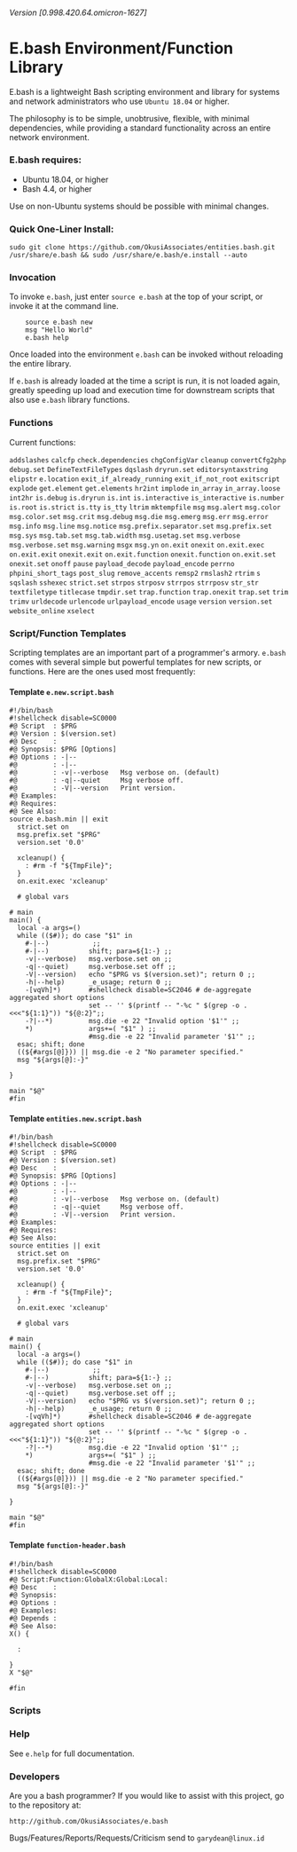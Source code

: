 ###### Version [0.998.420.64.omicron-1627]
# E.bash Environment/Function Library

E.bash is a lightweight Bash scripting environment and library for systems and network administrators who use `Ubuntu 18.04` or higher.

The philosophy is to be simple, unobtrusive, flexible, with minimal dependencies, while providing a standard functionality across an entire network environment.

### E.bash requires:

* Ubuntu 18.04, or higher
* Bash 4.4, or higher

Use on non-Ubuntu systems should be possible with minimal changes.  

### Quick One-Liner Install:

    sudo git clone https://github.com/OkusiAssociates/entities.bash.git /usr/share/e.bash && sudo /usr/share/e.bash/e.install --auto

### Invocation

To invoke `e.bash`, just enter `source e.bash` at the top of your script, or invoke it at the command line.
````
    source e.bash new
    msg "Hello World"
    e.bash help
````
Once loaded into the environment `e.bash` can be invoked without reloading the entire library.

If `e.bash` is already loaded at the time a script is run, it is not loaded again, greatly speeding up load and execution time for downstream scripts that also use `e.bash` library functions.

### Functions

Current functions:

`addslashes` `calcfp` `check.dependencies` `chgConfigVar` `cleanup` `convertCfg2php` `debug.set` `DefineTextFileTypes` `dqslash` `dryrun.set` `editorsyntaxstring` `elipstr` `e.location` `exit_if_already_running` `exit_if_not_root` `exitscript` `explode` `get.element` `get.elements` `hr2int` `implode` `in_array` `in_array.loose` `int2hr` `is.debug` `is.dryrun` `is.int` `is.interactive` `is_interactive` `is.number` `is.root` `is.strict` `is.tty` `is_tty` `ltrim` `mktempfile` `msg` `msg.alert` `msg.color` `msg.color.set` `msg.crit` `msg.debug` `msg.die` `msg.emerg` `msg.err` `msg.error` `msg.info` `msg.line` `msg.notice` `msg.prefix.separator.set` `msg.prefix.set` `msg.sys` `msg.tab.set` `msg.tab.width` `msg.usetag.set` `msg.verbose` `msg.verbose.set` `msg.warning` `msgx` `msg.yn` `on.exit` `onexit` `on.exit.exec` `on.exit.exit` `onexit.exit` `on.exit.function` `onexit.function` `on.exit.set` `onexit.set` `onoff` `pause` `payload_decode` `payload_encode` `perrno` `phpini_short_tags` `post_slug` `remove_accents` `remsp2` `rmslash2` `rtrim` `s` `sqslash` `sshexec` `strict.set` `strpos` `strposv` `strrpos` `strrposv` `str_str` `textfiletype` `titlecase` `tmpdir.set` `trap.function` `trap.onexit` `trap.set` `trim` `trimv` `urldecode` `urlencode` `urlpayload_encode` `usage` `version` `version.set` `website_online` `xselect` 
### Script/Function Templates

Scripting templates are an important part of a programmer's armory.  `e.bash` comes with several simple but powerful templates for new scripts, or functions.  Here are the ones used most frequently:

#### Template `e.new.script.bash`
````
#!/bin/bash
#!shellcheck disable=SC0000
#@ Script  : $PRG
#@ Version : $(version.set)
#@ Desc    : 
#@ Synopsis: $PRG [Options]
#@ Options : -|--           
#@         : -|--           
#@         : -v|--verbose   Msg verbose on. (default)
#@         : -q|--quiet     Msg verbose off.
#@         : -V|--version   Print version.
#@ Examples:
#@ Requires:
#@ See Also: 
source e.bash.min || exit
  strict.set on
  msg.prefix.set "$PRG"
  version.set '0.0'

  xcleanup() { 
    : #rm -f "${TmpFile}"; 
  }
  on.exit.exec 'xcleanup'

  # global vars
  
# main
main() {
  local -a args=()
  while (($#)); do case "$1" in
    #-|--)           ;;
    #-|--)          shift; para=${1:-} ;;
    -v|--verbose)   msg.verbose.set on ;;
    -q|--quiet)     msg.verbose.set off ;;
    -V|--version)   echo "$PRG vs $(version.set)"; return 0 ;;
    -h|--help)      _e_usage; return 0 ;;
    -[vqVh]*)       #shellcheck disable=SC2046 # de-aggregate aggregated short options
                    set -- '' $(printf -- "-%c " $(grep -o . <<<"${1:1}")) "${@:2}";;
    -?|--*)         msg.die -e 22 "Invalid option '$1'" ;;
    *)              args+=( "$1" ) ;;
                    #msg.die -e 22 "Invalid parameter '$1'" ;;
  esac; shift; done
  ((${#args[@]})) || msg.die -e 2 "No parameter specified."
  msg "${args[@]:-}"
    
}

main "$@"
#fin
````

#### Template `entities.new.script.bash`
````
#!/bin/bash
#!shellcheck disable=SC0000
#@ Script  : $PRG
#@ Version : $(version.set)
#@ Desc    : 
#@ Synopsis: $PRG [Options]
#@ Options : -|--           
#@         : -|--           
#@         : -v|--verbose   Msg verbose on. (default)
#@         : -q|--quiet     Msg verbose off.
#@         : -V|--version   Print version.
#@ Examples:
#@ Requires:
#@ See Also: 
source entities || exit
  strict.set on
  msg.prefix.set "$PRG"
  version.set '0.0'

  xcleanup() { 
    : #rm -f "${TmpFile}"; 
  }
  on.exit.exec 'xcleanup'

  # global vars
  
# main
main() {
  local -a args=()
  while (($#)); do case "$1" in
    #-|--)           ;;
    #-|--)          shift; para=${1:-} ;;
    -v|--verbose)   msg.verbose.set on ;;
    -q|--quiet)     msg.verbose.set off ;;
    -V|--version)   echo "$PRG vs $(version.set)"; return 0 ;;
    -h|--help)      _e_usage; return 0 ;;
    -[vqVh]*)       #shellcheck disable=SC2046 # de-aggregate aggregated short options
                    set -- '' $(printf -- "-%c " $(grep -o . <<<"${1:1}")) "${@:2}";;
    -?|--*)         msg.die -e 22 "Invalid option '$1'" ;;
    *)              args+=( "$1" ) ;;
                    #msg.die -e 22 "Invalid parameter '$1'" ;;
  esac; shift; done
  ((${#args[@]})) || msg.die -e 2 "No parameter specified."
  msg "${args[@]:-}"
    
}

main "$@"
#fin
````

#### Template `function-header.bash`
````
#!/bin/bash
#!shellcheck disable=SC0000
#@ Script:Function:GlobalX:Global:Local: 
#@ Desc    : 
#@ Synopsis: 
#@ Options :
#@ Examples: 
#@ Depends :
#@ See Also:
X() {
  
  :
  
}
X "$@"

#fin
````

### Scripts

### Help

See `e.help` for full documentation.

### Developers

Are you a bash programmer? If you would like to assist with this project, go to the repository at:

    http://github.com/OkusiAssociates/e.bash

Bugs/Features/Reports/Requests/Criticism send to `garydean@linux.id`

